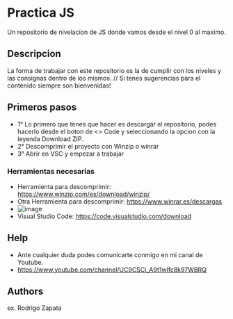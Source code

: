 # Practica JS

Un repositorio de nivelacion de JS donde vamos desde el nivel 0 al maximo.

## Descripcion

La forma de trabajar con este repositorio es la de cumplir con los niveles y las consignas dentro de los mismos.
// Si tenes sugerencias para el contenido siempre son bienvenidas!

## Primeros pasos
* 1° Lo primero que tenes que hacer es descargar el repositorio, podes hacerlo desde el boton de <> Code y seleccionando la opcion con la leyenda Download ZIP.
* 2° Descomprimir el proyecto con Winzip o winrar
* 3° Abrir en VSC y empezar a trabajar

### Herramientas necesarias

* Herramienta para descomprimir: https://www.winzip.com/es/download/winzip/
* Otra Herramienta para descomprimir: https://www.winrar.es/descargas
* ![image](https://github.com/rozapa1998/JavaScript/assets/70781112/4e7bed8a-05c0-4f14-a6ea-c9d2fbe9ad2e)
* Visual Studio Code: https://code.visualstudio.com/download
  
## Help

* Ante cualquier duda podes comunicarte conmigo en mi canal de Youtube.
* https://www.youtube.com/channel/UC9CSCj_A9t1wIfc8k97WBRQ

## Authors

ex. Rodrigo Zapata

